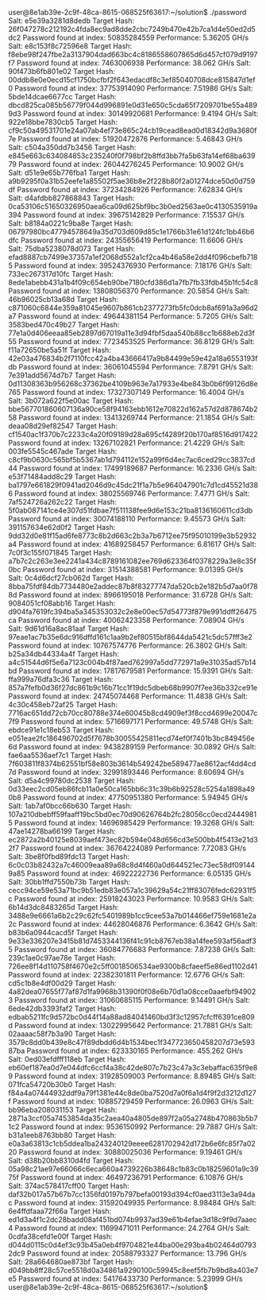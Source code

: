 user@8e1ab39e-2c9f-48ca-8615-068525f63617:~/solution$ ./password
Salt: e5e39a3281d8dedb
Target Hash: 26f047278c212192c4fda8ec9ad8dde2cbc7249b470e42b7ca1d4e50ed2d5dc2
Password found at index: 50835284559
Performance: 5.36205 GH/s
Salt: e8c153f8c72596e8
Target Hash: f8ebe98f247fbe2a3137904dad663bc4c8186558607865d6d457cf079d9197f7
Password found at index: 7463006938
Performance: 38.062 GH/s
Salt: 90f473b6fb801e02
Target Hash: 00ddb8e0e0ecd15cf1750bcfbf2f643edacdf8c3ef85040708dce815847d1ef0
Password found at index: 37753914090
Performance: 7.51986 GH/s
Salt: 5bde14dcae6677cc
Target Hash: dbcd825ca085b56779f044d996891e0d31e650c5cda65f7209701be55a4899d3
Password found at index: 30149920681
Performance: 9.4194 GH/s
Salt: 922e18bbe7830cb5
Target Hash: cf9c50a49531701e24a07ab4ef73e865c24cb19cead8ead0d18342d9a3680f7e
Password found at index: 51920472876
Performance: 5.46843 GH/s
Salt: c504a350dd7b3456
Target Hash: e845e663c634084853c235240f0f798bf2b8ffd3bb7fa5b63fa14ef68ba63979
Password found at index: 26044276245
Performance: 10.9002 GH/s
Salt: d51e9e65b776fba1
Target Hash: a9b9295f0a31b52eefe1a85502f5ae36b8e2f228b80f2a01274dce50d0d759df
Password found at index: 37234284926
Performance: 7.62834 GH/s
Salt: d4afdbb827868843
Target Hash: 0ca53106c51650326950aea6ca09d625bf9bc3b0ed2563ae0c4130535919a394
Password found at index: 39675142829
Performance: 7.15537 GH/s
Salt: b8184a0221c9ba8e
Target Hash: 06797980bc47794578649a35d703d609d85c1e1766b31e61d124fc1bb46b6dfc
Password found at index: 24355656419
Performance: 11.6606 GH/s
Salt: 75dba5238078d073
Target Hash: efad8887cb7499e37357a1ef2068d552a1cf2ca4b46a58e2dd4f096cbefb7185
Password found at index: 39524376930
Performance: 7.18176 GH/s
Salt: 733ec267317d10fc
Target Hash: 8ede1abebb431a1b4f09c654eb90be7180cfd386d1a7fb7fb33fdb45b1fc54c8
Password found at index: 13808056370
Performance: 20.5854 GH/s
Salt: 46b96025cb13a68d
Target Hash: c871060c6844e359a81045e9607b861cb2377273fb5fc0dcb8af691a3a96d2a7
Password found at index: 49644381154
Performance: 5.7205 GH/s
Salt: 3583bed470c49b27
Target Hash: 77e1a0d406eeaa85eb2897d67019a11e3d94fbf5daa540b88cc1b688eb2d3f55
Password found at index: 7723453525
Performance: 36.8129 GH/s
Salt: f11a72650be5a51f
Target Hash: 42e03a476834b2f7110fcc42a4ba43666417a9b84499e59e42a18a6553193fdb
Password found at index: 36061045594
Performance: 7.8791 GH/s
Salt: 7e391add5674d7b7
Target Hash: 0d11308363b956268c37362be4109b963e7a17933e4be843b0b6f99126d8e765
Password found at index: 17327307149
Performance: 16.4004 GH/s
Salt: 3b072a622f5e00ac
Target Hash: bbe567701860607136a90ce58f94163ebb1612e70822d162a57d2d878674b258
Password found at index: 13413269744
Performance: 21.1854 GH/s
Salt: deaa08d29ef82547
Target Hash: cf1540ac1f370b7c2233c4a20f09189d28a695cf4289f20b170af8516d917422
Password found at index: 13267102821
Performance: 21.4229 GH/s
Salt: 003fe5545c467ade
Target Hash: c8cf9b0630c565bf5b5367ab1d794112e152a99f6d4ec7ac6ced29cc3837cd44
Password found at index: 17499189687
Performance: 16.2336 GH/s
Salt: e53f71484add8c29
Target Hash: ba1797e661829f0941ad2046d9c45dc21f1a7b5e964047901c7d1cd45521d386
Password found at index: 38025569746
Performance: 7.4771 GH/s
Salt: 7af524726a262c22
Target Hash: 5f0ab087141ce4e307d51fdbae7f511138fee9d6e153c21ba8136160611cd3db
Password found at index: 30074188110
Performance: 9.45573 GH/s
Salt: 391157634e62d0f2
Target Hash: 9dd32d0e81f15ad6fe8773c8b2d663c2b3a7b6712ee75f95010199e3b52932a4
Password found at index: 41689258457
Performance: 6.81617 GH/s
Salt: 7c0f3c155f071845
Target Hash: a7b7c2c263e3ee2241a434c8789161082ee769d623364f0378229a3e8c35f0bc
Password found at index: 31514388581
Performance: 9.01395 GH/s
Salt: 0c4d6dcf27cb062d
Target Hash: 8bba75fdf84db7734480e2addec87b8f83277747da520cb2e182b5d7aa0f788d
Password found at index: 8966195018
Performance: 31.6728 GH/s
Salt: 9084051cf08abb16
Target Hash: d904fa7619fc394ba5a345353032c2e8e00ec57d54773f879e991ddff26475ca
Password found at index: 40062423358
Performance: 7.08904 GH/s
Salt: 9d61d16a8ac81aaf
Target Hash: 97eae1ac7b35e6dc916dffd161c1aa9b2ef80515bf8644da5421c5dc57fff3e2
Password found at index: 10767574776
Performance: 26.3802 GH/s
Salt: b25a34db44334a4f
Target Hash: a4c51544d6f5e6a7123c004b4f87aed762997a5dd772971a9e31035ad57b14bd
Password found at index: 17817679581
Performance: 15.9391 GH/s
Salt: ffa999a76dfa3c36
Target Hash: 857a7fefb0d36f27dc861b9c16b71cc1f19dc5dbeb68b9907f7ee36b332ce91e
Password found at index: 24745074468
Performance: 11.4838 GH/s
Salt: 4c30c458eb72af25
Target Hash: 7716ac651dd72cb70cc80788e374e60045b8cd4909ef3f8ccd4699e20047c7f9
Password found at index: 5716697171
Performance: 49.5748 GH/s
Salt: ebdce91e1c18eb53
Target Hash: e051eae2fc186496702d5f7678b30055425811ecd74ef0f7401b3bc849456e6d
Password found at index: 9438289159
Performance: 30.0892 GH/s
Salt: fae6aa5536aef7c1
Target Hash: 7f603811f8374b62551bf58e803b3614b549242be589477ae8612acf4dd4cd7d
Password found at index: 32991893446
Performance: 8.60694 GH/s
Salt: d5a4c99780dc2538
Target Hash: 0d33eec2cd05eb86fcb11a0e50ca165bb6c31c39b6b92528c5254a1898a490b8
Password found at index: 47750951380
Performance: 5.94945 GH/s
Salt: 1ab7af0bcc66b630
Target Hash: 107a210dbebff59faaff19bc5bd0ec70d90626764b2fc28056cc0ecd24449815
Password found at index: 14696985429
Performance: 19.3268 GH/s
Salt: 47ae14278ba66199
Target Hash: ec2872a2b40125e8039aef473ec82b594e048d656cd3e500bb4f5413e21d32f7
Password found at index: 36764224089
Performance: 7.72083 GH/s
Salt: 3be8f0fbd89fdc13
Target Hash: 6c0c03b82432a7c46009eaa89a68c8d4f460a0d644521ec73ec58df091449a85
Password found at index: 46922222736
Performance: 6.05135 GH/s
Salt: 30bb1ffd7550b73b
Target Hash: cecc94ce59e53a71bc9b51edb83e057a1c39629a54c21ff83076fedc62931f5c
Password found at index: 25918243023
Performance: 10.9583 GH/s
Salt: 6b14d3dc8483265d
Target Hash: 3488e9e6661a6b2c29c62fc5401989b1cc9cee53a7b014466ef759e1681e2a2c
Password found at index: 44628046876
Performance: 6.3642 GH/s
Salt: b83b6a0944cacd5f
Target Hash: 9e33e336207e3415b81d7453344136f41c91cb8767eb38a14fee593af56adf35
Password found at index: 36084776683
Performance: 7.87238 GH/s
Salt: 239c1ae0c97ae78e
Target Hash: 726ee8f14d110758f4670e2c5ff0018506534ae9300b8cfaeef5e86ed1102d41
Password found at index: 22382301811
Performance: 12.6776 GH/s
Salt: cd5c1b8e4df00d29
Target Hash: 4a82dea07655f77af87d1fa9968b31390f0f08e6b70d1a08cce0aaefbf949023
Password found at index: 31060685115
Performance: 9.14491 GH/s
Salt: 6ede42db3393faf2
Target Hash: edbab5211fc9d572bc0d44f14a88ad84041460bd3f3c12957cfcff6391ce809d
Password found at index: 13022995642
Performance: 21.7881 GH/s
Salt: 02aaaac58f7b3a90
Target Hash: 3579c8dd0b439e8c47f89dbdd6d4b1534bec1f347723650458207d73e59387ba
Password found at index: 623330165
Performance: 455.262 GH/s
Salt: 0ed03efdfff118eb
Target Hash: eb60ef187ea0d7e044dfc6ccf4a38c42de807c7b23c47a3c3ebaffac635f9e89
Password found at index: 31928509003
Performance: 8.89485 GH/s
Salt: 071fca54720b30b0
Target Hash: f84a4a07444932ddf9a79f1381e44c8de0ba7520d7a0f6a1d4f9f2d3212d127f
Password found at index: 10885729459
Performance: 26.0963 GH/s
Salt: bb96eba208031153
Target Hash: 2871a3ccf05a7453854da35c2aea40a4805de897f2a05a2748b470863b5b71c2
Password found at index: 9536150992
Performance: 29.7887 GH/s
Salt: b31a1eeb8763bb80
Target Hash: e0a3a63813c1cb5ddea1ba243240129eeee6281702942d172b6e6fc85f7a0220
Password found at index: 30880025036
Performance: 9.19461 GH/s
Salt: d38b20bb8310d4fd
Target Hash: 05a98c21ae97e66066c6eca660a4739226b38648c1b83c0b18259601a9c3975f
Password found at index: 46497236791
Performance: 6.10876 GH/s
Salt: 374ac578417cff00
Target Hash: daf32b017a57b67b7cc1356fd0197b797befa00193d394cf0aed3113e3a94dac
Password found at index: 31592049935
Performance: 8.98484 GH/s
Salt: 6e4ffdfaaa72f66a
Target Hash: ed1d3a4f1c2dc28badd08af451bd074b9937ad39e61b4efae3d18c9f9d7aaec4
Password found at index: 11699471011
Performance: 24.2764 GH/s
Salt: 0cdfa38cefd1e00f
Target Hash: d044d0115c0d4ef3c93b45a0eb4f9704821e44ba00e293ba4b02464d07932dc9
Password found at index: 20588793327
Performance: 13.796 GH/s
Salt: 28a664680ae873bf
Target Hash: d049bb8ff28c57ce5518d0a34861a9290100c59945c8eef5fb7b9bd8a403e7e5
Password found at index: 54176433730
Performance: 5.23999 GH/s
user@8e1ab39e-2c9f-48ca-8615-068525f63617:~/solution$
